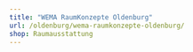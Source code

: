 ```yaml
---
title: "WEMA RaumKonzepte Oldenburg"
url: /oldenburg/wema-raumkonzepte-oldenburg/
shop: Raumausstattung
---
```


